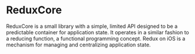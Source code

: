 # ReduxCore
ReduxCore is a small library with a simple, limited API designed to be a predictable container for application state. It operates in a similar fashion to a reducing function, a functional programming concept.
Redux on iOS is a mechanism for managing and centralizing application state.
